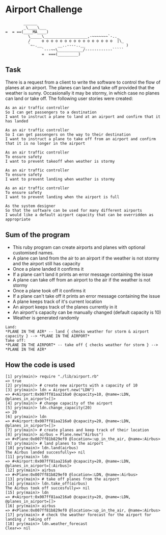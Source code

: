 Airport Challenge
=================

```
        ______
        _\____\___
=  = ==(____MA____)
          \_____\___________________,-~~~~~~~`-.._
          /     o o o o o o o o o o o o o o o o  |\_
          `~-.__       __..----..__                  )
                `---~~\___________/------------`````
                =  ===(_________)

```

Task
-----

There is a request from a client to write the software to control the flow of planes at an airport. The planes can land and take off provided that the weather is sunny. Occasionally it may be stormy, in which case no planes can land or take off.  The following user stories were created:

```
As an air traffic controller 
So I can get passengers to a destination 
I want to instruct a plane to land at an airport and confirm that it has landed 

As an air traffic controller 
So I can get passengers on the way to their destination 
I want to instruct a plane to take off from an airport and confirm that it is no longer in the airport

As an air traffic controller 
To ensure safety 
I want to prevent takeoff when weather is stormy 

As an air traffic controller 
To ensure safety 
I want to prevent landing when weather is stormy 

As an air traffic controller 
To ensure safety 
I want to prevent landing when the airport is full 

As the system designer
So that the software can be used for many different airports
I would like a default airport capacity that can be overridden as appropriate
```
Sum of the program
-----

* This ruby program can create airports and planes with optional customised names. 
* A plane can land from the air to an airport if the weather is not stormy and the airport still has capacity
* Once a plane landed it confirms it
* If a plane can't land it prints an error message containing the issue
* A plane can take off from an airport to the air if the weather is not stormy
* Once a plane took off it confirms it
* If a plane can't take off it prints an error message containing the issue
* A plane keeps track of it's current location
* An airport keeps track of the planes currently in it
* An airport's capacity can be manually changed (default capacity is 10)
* Weather is generated randomly

```
Land:
*PLANE IN THE AIR* -- land { checks weather for storm & airport capacity } --> *PLANE IN THE AIRPORT*
Take off:
*PLANE IN THE AIRPORT* -- take off { checks weather for storm } --> *PLANE IN THE AIR*
```


How the code is used
-----

```
[1] pry(main)> require "./lib/airport.rb"
=> true
[2] pry(main)> # create new airports with a capacity of 10
[3] pry(main)> ldn = Airport.new("LDN")
=> #<Airport:0x007ff81aa216a0 @capacity=10, @name=:LDN, @planes_in_airport=[]>
[4] pry(main)> # change capacity of the airport
[5] pry(main)> ldn.change_capacity(20)
=> 20
[6] pry(main)> ldn
=> #<Airport:0x007ff81aa216a0 @capacity=20, @name=:LDN, @planes_in_airport=[]>
[7] pry(main)> # create planes and keep track of their location
[8] pry(main)> airbus = Plane.new("Airbus")
=> #<Plane:0x007ff81b829ef0 @location=:up_in_the_air, @name=:Airbus>
[9] pry(main)> # land planes to the airport
[10] pry(main)> ldn.land(airbus)
The Airbus landed succesfully=> nil
[11] pry(main)> ldn
=> #<Airport:0x007ff81aa216a0 @capacity=20, @name=:LDN, @planes_in_airport=[:Airbus]>
[12] pry(main)> airbus
=> #<Plane:0x007ff81b829ef0 @location=:LDN, @name=:Airbus>
[13] pry(main)> # take off planes from the airport
[14] pry(main)> ldn.take_off(airbus)
The Airbus took off succesfully=> nil
[15] pry(main)> ldn
=> #<Airport:0x007ff81aa216a0 @capacity=20, @name=:LDN, @planes_in_airport=[]>
[16] pry(main)> airbus
=> #<Plane:0x007ff81b829ef0 @location=:up_in_the_air, @name=:Airbus>
[17] pry(main)> # check the weather forecast for the airport for landing / taking off
[18] pry(main)> ldn.weather_forecast
Clear=> nil
```
